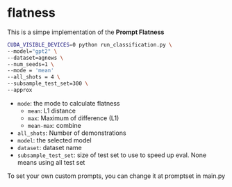 # flatness
This is a simpe implementation of the **Prompt Flatness**

```bash
CUDA_VISIBLE_DEVICES=0 python run_classification.py \
--model="gpt2" \
--dataset=agnews \
--num_seeds=1 \
--mode = 'mean'
--all_shots = 4 \
--subsample_test_set=300 \
--approx
```

* `mode`: the mode to calculate flatness
  * `mean`: L1 distance
  * `max`: Maximum of difference (L1)
  * `mean-max`: combine
* `all_shots`: Number of demonstrations
* `model`: the selected model
* `dataset`: dataset name
* `subsample_test_set`: size of test set to use to speed up eval. None means using all test set

To set your own custom prompts, you can change it at promptset in main.py
